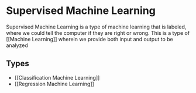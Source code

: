 # Supervised Machine Learning
Supervised Machine Learning  is a type of machine learning that is labeled, where we could tell the computer if they are right or wrong.
This is a type of [[Machine Learning]] wherein we provide both input and output to be analyzed

## Types
- [[Classification Machine Learning]]
- [[Regression Machine Learning]]



